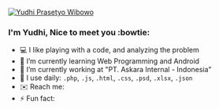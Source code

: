 [![Yudhi Prasetyo Wibowo](https://.jpg)](http://.org/)
### I'm Yudhi, Nice to meet you :bowtie:

- :computer: I like playing with a code, and analyzing the problem
- :book: I’m currently learning Web Programming and Android
- :construction_worker: I’m currently working at "PT. Askara Internal - Indonesia"
- :wrench: I use daily: `.php`, `.js`, `.html`, `.css`, `.psd`, `.xlsx`, `.json`
- :envelope: Reach me:
- :zap: Fun fact:


<!-- [twitter.com/yudhibk](https://twitter.com/yudhibk) -->

<!--
**yudhibk/yudhibk** is a ✨ _special_ ✨ repository because its `README.md` (this file) appears on your GitHub profile.

Here are some ideas to get you started:

- 🔭 I’m currently working on ...
- 🌱 I’m currently learning ...
- 👯 I’m looking to collaborate on ...
- 🤔 I’m looking for help with ...
- 💬 Ask me about ...
- 📫 How to reach me: ...
- 😄 Pronouns: ...
- ⚡ Fun fact: ...
-->
